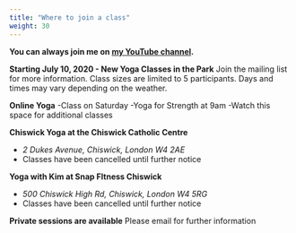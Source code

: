 ```yaml
---
title: "Where to join a class"
weight: 30
---
```


**You can always join me on [my YouTube channel](https://www.youtube.com/channel/UCHH2vOSl0Qxpv7Lw9wv45Sg).**


**Starting July 10, 2020 - New Yoga Classes in the Park**
Join the mailing list for more information.  Class sizes are limited to 5 participants.  Days and times may vary depending on the weather.

**Online Yoga**
   -Class on Saturday
    -Yoga for Strength at 9am
    -Watch this space for additional classes 

**Chiswick Yoga at the Chiswick Catholic Centre** 
   - _2 Dukes Avenue, Chiswick, London W4 2AE_
   - Classes have been cancelled until further notice

**Yoga with Kim at Snap FItness Chiswick** 
  - _500 Chiswick High Rd, Chiswick, London W4 5RG_
  - Classes have been cancelled until further notice 
    
    
**Private sessions are available**
Please email for further information
